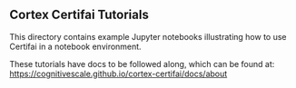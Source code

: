 ## Cortex Certifai Tutorials 
This directory contains example Jupyter notebooks illustrating how to use Certifai in a notebook environment.

These tutorials have docs to be followed along, which can be found at: https://cognitivescale.github.io/cortex-certifai/docs/about

